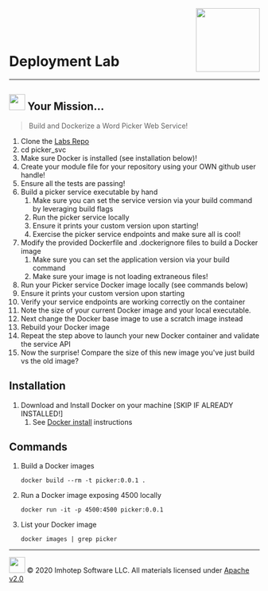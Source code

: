 <img src="../../assets/gophernand.png" align="right" width="128" height="auto"/>

<br/>
<br/>
<br/>


# Deployment Lab

---
## <img src="../../assets/lab.png" width="auto" height="32"/> Your Mission...

> Build and Dockerize a Word Picker Web Service!

1. Clone the [Labs Repo](https://github.com/gopherland/labs_int)
2. cd picker_svc
3. Make sure Docker is installed (see installation below)!
4. Create your module file for your repository using your OWN github user handle!
5. Ensure all the tests are passing!
6. Build a picker service executable by hand
   1. Make sure you can set the service version via your build command by leveraging build flags
   2. Run the picker service locally
   3. Ensure it prints your custom version upon starting!
   4. Exercise the picker service endpoints and make sure all is cool!
7. Modify the provided Dockerfile and .dockerignore files to build a Docker image
   1. Make sure you can set the application version via your build command
   2. Make sure your image is not loading extraneous files!
8. Run your Picker service Docker image locally (see commands below)
9. Ensure it prints your custom version upon starting
10. Verify your service endpoints are working correctly on the container
11. Note the size of your current Docker image and your local executable.
12. Next change the Docker base image to use a scratch image instead
13. Rebuild your Docker image
14. Repeat the step above to launch your new Docker container and validate the
    service API
15. Now the surprise!
    Compare the size of this new image you've just build vs the old image?

## Installation

1. Download and Install Docker on your machine [SKIP IF ALREADY INSTALLED!]
   1. See [Docker install](https://www.docker.com/products/docker-desktop) instructions

## Commands

1. Build a Docker images

   ```shell
   docker build --rm -t picker:0.0.1 .
   ```

2. Run a Docker image exposing 4500 locally

   ```shell
   docker run -it -p 4500:4500 picker:0.0.1
   ```

3. List your Docker image

   ```shell
   docker images | grep picker
   ```

---
<img src="../../assets/imhotep_logo.png" width="32" height="auto"/> © 2020 Imhotep Software LLC.
All materials licensed under [Apache v2.0](http://www.apache.org/licenses/LICENSE-2.0)